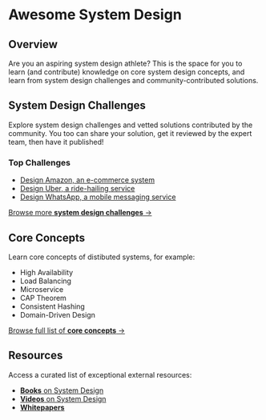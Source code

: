 # Awesome System Design

## Overview
Are you an aspiring system design athlete?
This is the space for you to learn (and contribute) knowledge on core system design concepts, and learn from system design challenges and community-contributed solutions.

## System Design Challenges
Explore system design challenges and vetted solutions contributed by the community. You too can share your solution, get it reviewed by the expert team, then have it published! 

### Top Challenges
- [Design Amazon, an e-commerce system](challenges/amazon)
- [Design Uber, a ride-hailing service](challenges/uber)
- [Design WhatsApp, a mobile messaging service](challenges/whatsapp)

[Browse more **system design challenges** →](challenges)

## Core Concepts
Learn core concepts of distibuted systems, for example:
- High Availability
- Load Balancing
- Microservice
- CAP Theorem
- Consistent Hashing
- Domain-Driven Design

[Browse full list of **core concepts** →](concepts)

## Resources
Access a curated list of exceptional external resources:
- [**Books** on System Design](resources/books.md)
- [**Videos** on System Design](resources/videos.md)
- [**Whitepapers**](resources/whitepapers.md)